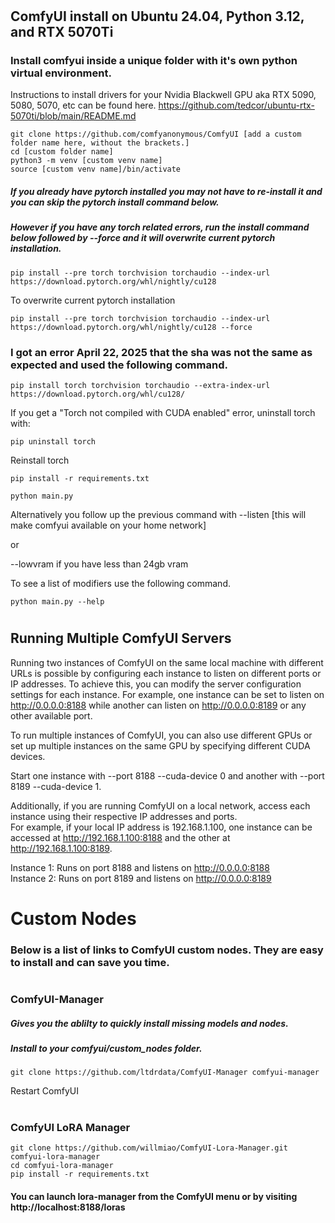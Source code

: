 #
## ComfyUI install on Ubuntu 24.04, Python 3.12, and RTX 5070Ti
### Install comfyui inside a unique folder with it's own python virtual environment.
Instructions to install drivers for your Nvidia Blackwell GPU aka RTX 5090, 5080, 5070, etc can be found here.
https://github.com/tedcor/ubuntu-rtx-5070ti/blob/main/README.md

```
git clone https://github.com/comfyanonymous/ComfyUI [add a custom folder name here, without the brackets.]
cd [custom folder name]
python3 -m venv [custom venv name]
source [custom venv name]/bin/activate
```
##### If you already have pytorch installed you may not have to re-install it and you can skip the pytorch install command below.
##### However if you have any torch related errors, run the install command below followed by --force and it will overwrite current pytorch installation.
```
pip install --pre torch torchvision torchaudio --index-url https://download.pytorch.org/whl/nightly/cu128
```
To overwrite current pytorch installation
```
pip install --pre torch torchvision torchaudio --index-url https://download.pytorch.org/whl/nightly/cu128 --force
```
### I got an error April 22, 2025 that the sha was not the same as expected and used the following command.
```
pip install torch torchvision torchaudio --extra-index-url https://download.pytorch.org/whl/cu128/
```
If you get a "Torch not compiled with CUDA enabled" error, uninstall torch with:
```
pip uninstall torch
```
Reinstall torch
```
pip install -r requirements.txt

python main.py
```
Alternatively you follow up the previous command with --listen [this will make comfyui available on your home network]

or

--lowvram if you have less than 24gb vram

To see a list of modifiers use the following command.
```
python main.py --help
```
#
## Running Multiple ComfyUI Servers
Running two instances of ComfyUI on the same local machine with different URLs is possible by configuring each instance to listen on different ports or IP addresses. To achieve this, you can modify the server configuration settings for each instance. For example, one instance can be set to listen on http://0.0.0.0:8188 while another can listen on http://0.0.0.0:8189 or any other available port.

To run multiple instances of ComfyUI, you can also use different GPUs or set up multiple instances on the same GPU by specifying different CUDA devices.

Start one instance with --port 8188 --cuda-device 0 and another with --port 8189 --cuda-device 1.

Additionally, if you are running ComfyUI on a local network, access each instance using their respective IP addresses and ports.  
For example, if your local IP address is 192.168.1.100, one instance can be accessed at http://192.168.1.100:8188 and the other at http://192.168.1.100:8189.

Instance 1: Runs on port 8188 and listens on http://0.0.0.0:8188  
Instance 2: Runs on port 8189 and listens on http://0.0.0.0:8189  
#
# Custom Nodes
### Below is a list of links to ComfyUI custom nodes. They are easy to install and can save you time.
#
### ComfyUI-Manager

##### Gives you the ablilty to quickly install missing models and nodes.
##### Install to your comfyui/custom_nodes folder.
```
git clone https://github.com/ltdrdata/ComfyUI-Manager comfyui-manager
```
Restart ComfyUI
#
### ComfyUI LoRA Manager
```
git clone https://github.com/willmiao/ComfyUI-Lora-Manager.git comfyui-lora-manager
cd comfyui-lora-manager
pip install -r requirements.txt
```
#### You can launch lora-manager from the ComfyUI menu or by visiting http://localhost:8188/loras
#
